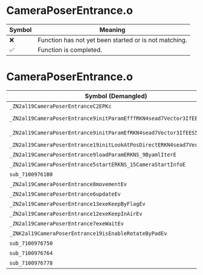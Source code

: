 # CameraPoserEntrance.o
| Symbol | Meaning 
| ------------- | ------------- 
| :x: | Function has not yet been started or is not matching. 
| :white_check_mark: | Function is completed. 


# CameraPoserEntrance.o
| Symbol (Demangled) | Symbol (Mangled) | Decompiled? |
| ------------- |  ------------- | ------------- |
| `_ZN2al19CameraPoserEntranceC2EPKc` | `al::CameraPoserEntrance::CameraPoserEntrance(char const*)` | :white_check_mark: |
| `_ZN2al19CameraPoserEntrance9initParamEfffRKN4sead7Vector3IfEE` | `al::CameraPoserEntrance::initParam(float,float,float,sead::Vector3<float> const&)` | :white_check_mark: |
| `_ZN2al19CameraPoserEntrance9initParamEfRKN4sead7Vector3IfEES5_` | `al::CameraPoserEntrance::initParam(float,sead::Vector3<float> const&,sead::Vector3<float> const&)` | :white_check_mark: |
| `_ZN2al19CameraPoserEntrance19initLookAtPosDirectERKN4sead7Vector3IfEE` | `al::CameraPoserEntrance::initLookAtPosDirect(sead::Vector3<float> const&)` | :white_check_mark: |
| `_ZN2al19CameraPoserEntrance9loadParamERKNS_9ByamlIterE` | `al::CameraPoserEntrance::loadParam(al::ByamlIter const&)` | :white_check_mark: |
| `_ZN2al19CameraPoserEntrance5startERKNS_15CameraStartInfoE` | `al::CameraPoserEntrance::start(al::CameraStartInfo const&)` | :white_check_mark: |
| `sub_71009761B0` | `` | :white_check_mark: |
| `_ZN2al19CameraPoserEntrance8movementEv` | `al::CameraPoserEntrance::movement(void)` | :white_check_mark: |
| `_ZN2al19CameraPoserEntrance6updateEv` | `al::CameraPoserEntrance::update(void)` | :white_check_mark: |
| `_ZN2al19CameraPoserEntrance13exeKeepByFlagEv` | `al::CameraPoserEntrance::exeKeepByFlag(void)` | :white_check_mark: |
| `_ZN2al19CameraPoserEntrance12exeKeepInAirEv` | `al::CameraPoserEntrance::exeKeepInAir(void)` | :white_check_mark: |
| `_ZN2al19CameraPoserEntrance7exeWaitEv` | `al::CameraPoserEntrance::exeWait(void)` | :white_check_mark: |
| `_ZNK2al19CameraPoserEntrance19isEnableRotateByPadEv` | `al::CameraPoserEntrance::isEnableRotateByPad(void)const` | :white_check_mark: |
| `sub_7100976750` | `` | :white_check_mark: |
| `sub_7100976764` | `` | :white_check_mark: |
| `sub_7100976778` | `` | :white_check_mark: |
